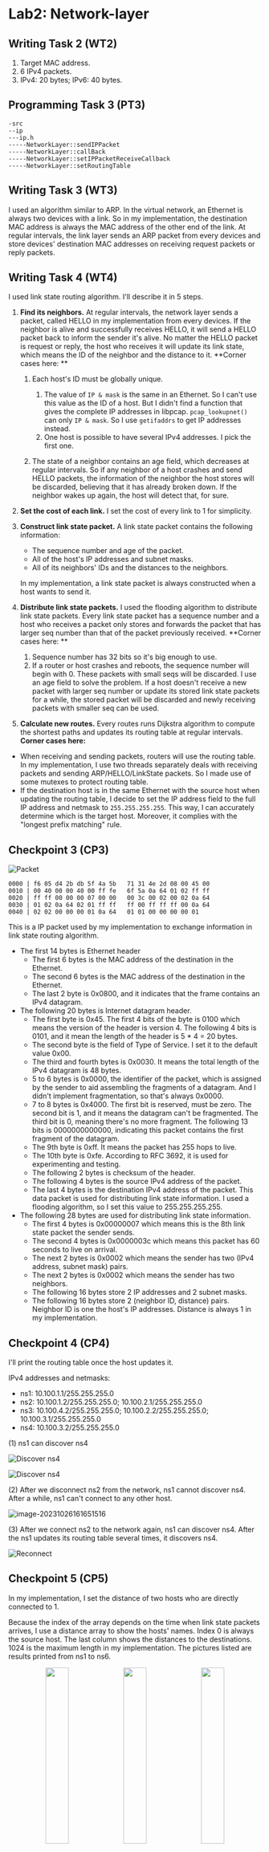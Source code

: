 # Lab2: Network-layer



## Writing Task 2 (WT2)

1. Target MAC address.
2. 6 IPv4 packets.
3. IPv4: 20 bytes; IPv6: 40 bytes.



## Programming Task 3 (PT3)

```
-src
--ip
---ip.h
-----NetworkLayer::sendIPPacket
-----NetworkLayer::callBack
-----NetworkLayer::setIPPacketReceiveCallback
-----NetworkLayer::setRoutingTable
```



## Writing Task 3 (WT3)

I used an algorithm similar to ARP. In the virtual network, an Ethernet is always two devices with a link. So in my implementation, the destination MAC address is always the MAC address of the other end of the link. At regular intervals, the link layer sends  an ARP packet from every devices and store devices' destination MAC addresses on receiving request packets or reply packets.



## Writing Task 4 (WT4)

I used link state routing algorithm. I'll describe it in 5 steps.

1. **Find its neighbors.** At regular intervals, the network layer sends a packet, called HELLO in my implementation from every devices. If the neighbor is alive and successfully receives HELLO, it will send a HELLO packet back to inform the sender it's alive. No matter the HELLO packet is request or reply, the host who receives it will update its link state, which means the ID of the neighbor and the distance to it.
    **Corner cases here: **

    1. Each host's ID must be globally unique. 
        1. The value of `IP & mask` is the same in an Ethernet. So I can't use this value as the ID of a host. But I didn't find a function that gives the complete IP addresses in libpcap. `pcap_lookupnet()` can only `IP & mask`. So I use  `getifaddrs` to get IP addresses instead. 
        2. One host is possible to have several IPv4 addresses. I pick the first one. 

    2. The state of a neighbor contains an age field, which decreases at regular intervals. So if any neighbor of a host crashes and send HELLO packets, the information of the neighbor the host stores will be discarded, believing that it has already broken down. If the neighbor wakes up again, the host will detect that, for sure.

2. **Set the cost of each link.** I set the cost of every link to 1 for simplicity.

3. **Construct link state packet.** A link state packet contains the following information:
   * The sequence number and age of the packet. 
   * All of the host's IP addresses and subnet masks. 
   * All of its neighbors' IDs and the distances to the neighbors.

   In my implementation, a link state packet is always constructed when a host wants to send it.

4. **Distribute link state packets.** I used the flooding algorithm to distribute link state packets. Every link state packet has a sequence number and a host who receives a packet only stores and forwards the packet that has larger seq number than that of the packet previously received.
     **Corner cases here: ** 

     1. Sequence number has 32 bits so it's big enough to use.
     2. If a router or host crashes and reboots, the sequence number will begin with 0. These packets with small seqs will be discarded. I use an age field to solve the problem. If a host doesn't receive a new packet with larger seq number or update its stored link state packets for a while, the stored packet will be discarded and newly receiving packets with smaller seq can be used.

5. **Calculate new routes.** Every routes runs Dijkstra algorithm to compute the shortest paths and updates its routing table at regular intervals.
  **Corner cases here:**

  * When receiving and sending packets, routers will use the routing table. In my implementation, I use two threads separately deals with receiving packets and sending ARP/HELLO/LinkState packets. So I made use of some mutexes to protect routing table.
  * If the destination host is in the same Ethernet with the source host when updating the routing table, I decide to set the IP address field to the full IP address and netmask to `255.255.255.255`. This way, I can accurately determine which is the target host. Moreover, it complies with the "longest prefix matching" rule.





## Checkpoint 3 (CP3)

![Packet](../checkpoints/lab2-network-layer/packet.png)

```
0000 | f6 05 d4 2b db 5f 4a 5b   71 31 4e 2d 08 00 45 00
0010 | 00 40 00 00 40 00 ff fe   6f 5a 0a 64 01 02 ff ff
0020 | ff ff 00 00 00 07 00 00   00 3c 00 02 00 02 0a 64
0030 | 01 02 0a 64 02 01 ff ff   ff 00 ff ff ff 00 0a 64
0040 | 02 02 00 00 00 01 0a 64   01 01 00 00 00 00 01
```

This is a IP packet used by my implementation to exchange information in link state routing algorithm.

* The first 14 bytes is Ethernet header
  * The first 6 bytes is the MAC address of the destination in the Ethernet.
  * The second 6 bytes is the MAC address of the destination in the Ethernet.
  * The last 2 byte is 0x0800, and it indicates that the frame contains an IPv4 datagram.
* The following 20 bytes is Internet datagram header.
  * The first byte is 0x45. The first 4 bits of the byte is 0100 which means the version of the header is version 4. The following 4 bits is 0101, and it mean the length of the header is 5 * 4 = 20 bytes.
  * The second byte is the field of Type of Service. I set it to the default value 0x00.
  * The third and fourth bytes is 0x0030. It means the total length of the IPv4 datagram is 48 bytes.
  * 5 to 6 bytes is 0x0000, the identifier of the packet, which is assigned by the sender to aid assembling the fragments of a datagram. And I didn't implement fragmentation, so that's always 0x0000.
  * 7 to 8 bytes is 0x4000. The first bit is reserved, must be zero. The second bit is 1, and it means the datagram can't be fragmented. The third bit is 0, meaning there's no more fragment. The following 13 bits is 0000000000000, indicating this packet contains the first fragment of the datagram.
  * The 9th byte is 0xff. It means the packet has 255 hops to live.
  * The 10th byte is 0xfe. According to RFC 3692, it is used for experimenting and testing.
  * The following 2 bytes is checksum of the header.
  * The following 4 bytes is the source IPv4 address of the packet.
  * The last 4 bytes is the destination IPv4 address of the packet. This data packet is used for distributing link state information. I used a flooding algorithm, so I set this value to 255.255.255.255.
* The following 28 bytes are used for distributing link state information.
  * The first 4 bytes is 0x00000007 which means this is the 8th link state packet the sender sends.
  * The second 4 bytes is 0x0000003c which means this packet has 60 seconds to live on arrival.
  * The next 2 bytes is 0x0002 which means the sender has two (IPv4 address, subnet mask) pairs.
  * The next 2 bytes is 0x0002 which means the sender has two neighbors.
  * The following 16 bytes store 2 IP addresses and 2 subnet masks.
  * The following 16 bytes store 2 (neighbor ID, distance) pairs. Neighbor ID is one the host's IP addresses. Distance is always 1 in my implementation.



## Checkpoint 4 (CP4)

I'll print the routing table once the host updates it.

IPv4 addresses and netmasks:

* ns1: 10.100.1.1/255.255.255.0
* ns2: 10.100.1.2/255.255.255.0; 10.100.2.1/255.255.255.0
* ns3: 10.100.4.2/255.255.255.0; 10.100.2.2/255.255.255.0;  10.100.3.1/255.255.255.0
* ns4: 10.100.3.2/255.255.255.0

(1) ns1 can discover ns4

![Discover ns4](../checkpoints/lab2-network-layer/discover_ns4.png)

![Discover ns4](../checkpoints/lab2-network-layer/discover_ns4_ws.png)

(2) After we disconnect ns2 from the network, ns1 cannot discover ns4. After a while, ns1 can't connect to any other host.

![image-20231026161651516](../checkpoints/lab2-network-layer/disconnect.png)

(3) After we connect ns2 to the network again, ns1 can discover ns4. After the ns1 updates its routing table several times, it discovers ns4.

![Reconnect](../checkpoints/lab2-network-layer/reconnect.png)



## Checkpoint 5 (CP5)

In my implementation, I set the distance of two hosts who are directly connected to 1.

Because the index of the array depends on the time when link state packets arrives, I use a distance array to show the hosts' names. Index 0 is always the source host. The last column shows the distances to the destinations. 1024 is the maximum length in my implementation. The pictures listed are results printed from ns1 to ns6.

<div align="center">
 <img src="../checkpoints/lab2-network-layer/distance1.png" width = "30%" >
 <img src="../checkpoints/lab2-network-layer/distance2.png" width = "30%" >
 <img src="../checkpoints/lab2-network-layer/distance3.png" width = "30%" >
</div>



<div align="center">
 <img src="../checkpoints/lab2-network-layer/distance4.png" width = "30%" >
 <img src="../checkpoints/lab2-network-layer/distance5.png" width = "30%" >
 <img src="../checkpoints/lab2-network-layer/distance6.png" width = "30%" >
</div>

To make it clearer, the distances between each pair of hosts are showed below.

```
+---+---+---+---+---+---+---+
| \ |ns1|ns2|ns3|ns4|ns5|ns6|
+---+---+---+---+---+---+---+
|ns1| 0 | 1 | 2 | 3 | 2 | 3 |
+---+---+---+---+---+---+---+
|ns2| 1 | 0 | 1 | 2 | 1 | 2 |
+---+---+---+---+---+---+---+
|ns3| 2 | 1 | 0 | 1 | 2 | 1 |
+---+---+---+---+---+---+---+
|ns4| 3 | 2 | 1 | 0 | 3 | 2 |
+---+---+---+---+---+---+---+
|ns5| 2 | 1 | 2 | 3 | 0 | 1 |
+---+---+---+---+---+---+---+
|ns6| 3 | 1 | 1 | 2 | 1 | 0 |
+---+---+---+---+---+---+---+
```

**Disconnect ns5**

<div align="center">
 <img src="../checkpoints/lab2-network-layer/dis1.png" width = "30%" >
 <img src="../checkpoints/lab2-network-layer/dis2.png" width = "30%" >
 <img src="../checkpoints/lab2-network-layer/dis3.png" width = "30%" >
</div>



<div align="center">
 <img src="../checkpoints/lab2-network-layer/dis4.png" width = "30%" >
 <img src="../checkpoints/lab2-network-layer/dis6.png" width = "30%" >
</div>

To make it clearer, the distances between each pair of hosts are showed below.

```
+---+---+---+---+---+---+
| \ |ns1|ns2|ns3|ns4|ns6|
+---+---+---+---+---+---+
|ns1| 0 | 1 | 2 | 3 | 3 |
+---+---+---+---+---+---+
|ns2| 1 | 0 | 1 | 2 | 2 |
+---+---+---+---+---+---+
|ns3| 2 | 1 | 0 | 1 | 1 |
+---+---+---+---+---+---+
|ns4| 3 | 2 | 1 | 0 | 2 |
+---+---+---+---+---+---+
|ns6| 3 | 2 | 1 | 2 | 0 |
+---+---+---+---+---+---+
```





## Checkpoint 6 (CP6)

![Reconnect](../checkpoints/lab2-network-layer/find_entry.png)

When a router wants to find an entry, it iterate over it routing table and find the longest prefix that matches the destination address.
